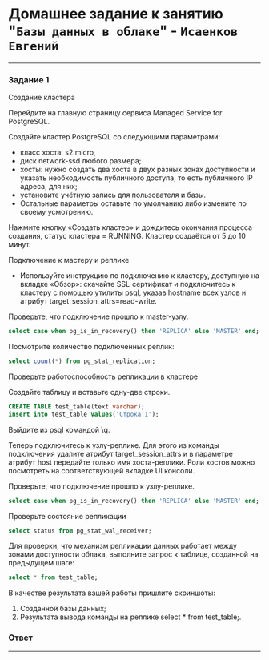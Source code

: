 # Домашнее задание к занятию "`Базы данных в облаке`" - `Исаенков Евгений`

---

### Задание 1

Создание кластера

Перейдите на главную страницу сервиса Managed Service for PostgreSQL.

Создайте кластер PostgreSQL со следующими параметрами:
- класс хоста: s2.micro, 
- диск network-ssd любого размера;
- хосты: нужно создать два хоста в двух разных зонах доступности и указать необходимость публичного доступа, то есть публичного IP адреса, для них;
- установите учётную запись для пользователя и базы.
- Остальные параметры оставьте по умолчанию либо измените по своему усмотрению.

Нажмите кнопку «Создать кластер» и дождитесь окончания процесса создания, статус кластера = RUNNING. Кластер создаётся от 5 до 10 минут.

Подключение к мастеру и реплике
- Используйте инструкцию по подключению к кластеру, доступную на вкладке «Обзор»: cкачайте SSL-сертификат и подключитесь к кластеру с помощью утилиты psql, указав hostname всех узлов и атрибут target_session_attrs=read-write.

Проверьте, что подключение прошло к master-узлу.
```sql
select case when pg_is_in_recovery() then 'REPLICA' else 'MASTER' end;
```

Посмотрите количество подключенных реплик:
```sql
select count(*) from pg_stat_replication;
```

Проверьте работоспособность репликации в кластере

Создайте таблицу и вставьте одну-две строки.
```sql
CREATE TABLE test_table(text varchar);
insert into test_table values('Строка 1');
```
Выйдите из psql командой \q.

Теперь подключитесь к узлу-реплике. Для этого из команды подключения удалите атрибут target_session_attrs и в параметре атрибут host передайте только имя хоста-реплики. Роли хостов можно посмотреть на соответствующей вкладке UI консоли.

Проверьте, что подключение прошло к узлу-реплике.
```sql
select case when pg_is_in_recovery() then 'REPLICA' else 'MASTER' end;
```
Проверьте состояние репликации
```sql
select status from pg_stat_wal_receiver;
```
Для проверки, что механизм репликации данных работает между зонами доступности облака, выполните запрос к таблице, созданной на предыдущем шаге:
```sql
select * from test_table;
```
В качестве результата вашей работы пришлите скриншоты:
1) Созданной базы данных; 
2) Результата вывода команды на реплике select * from test_table;.

### Ответ

---
